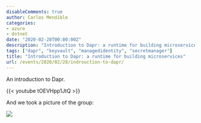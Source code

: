 ```yaml
---
disableComments: true
author: Carlos Mendible
categories:
- azure
- dotnet
date: "2020-02-28T00:00:00Z"
description: "Introduction to Dapr: a runtime for building microservices on cloud and edge"
tags: ["dapr", "keyvault", "managedidentity", "secretmanager"]
title: "Introduction to Dapr: a runtime for building microservices"
url: /events/2020/02/28/indrouction-to-dapr/
---
```


An introduction to Dapr.

{{< youtube tOEVHpp1JtQ >}}

And we took a picture of the group: 

![](/assets/img/events/2020_02_Dapr.jpg)